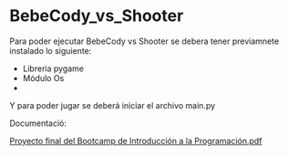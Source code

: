 # BebeCody_vs_Shooter

Para poder ejecutar BebeCody vs Shooter se debera tener previamnete instalado lo siguiente:

  - Libreria pygame
  - Módulo Os
  -
Y para poder jugar se deberá iniciar el archivo main.py

Documentació:


[Proyecto final del Bootcamp de Introducción a la Programación.pdf](https://github.com/kaymikatty/BebeCody_vs_Shooter/files/8647280/Proyecto.final.del.Bootcamp.de.Introduccion.a.la.Programacion.pdf)

